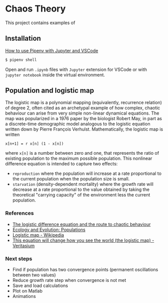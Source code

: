 # Chaos Theory

This project contains examples of 

## Installation

[How to use Pipenv with Jupyter and VSCode
](https://towardsdatascience.com/how-to-use-pipenv-with-jupyter-and-vscode-ae0e970df486)

```bash
$ pipenv shell
```

Open and run `.ipynb` files with `Jupyter` extension for VSCode or with `jupyter notebook` inside the virtual environment.

## Population and logistic map

The logistic map is a polynomial mapping (equivalently, recurrence relation) of degree 2, often cited as an archetypal example of how complex, chaotic behaviour can arise from very simple non-linear dynamical equations. The map was popularized in a 1976 paper by the biologist Robert May, in part as a discrete-time demographic model analogous to the logistic equation written down by Pierre François Verhulst. Mathematically, the logistic map is written

`x[n+1] = r x[n] (1 - x[n])`

where `x[n]` is a number between zero and one, that represents the ratio of existing population to the maximum possible population. This nonlinear difference equation is intended to capture two effects:

* `reproduction` where the population will increase at a rate proportional to the current population when the population size is small.
* `starvation` (density-dependent mortality) where the growth rate will decrease at a rate proportional to the value obtained by taking the theoretical "carrying capacity" of the environment less the current population.

### References
* [The logistic difference equation and the route to chaotic behaviour](https://ethz.ch/content/dam/ethz/special-interest/usys/ibz/theoreticalbiology/education/learningmaterials/701-1424-00L/lde.pdf)
* [Ecology and Evolution: Populations](https://ethz.ch/content/dam/ethz/special-interest/usys/ibz/theoreticalbiology/education/learningmaterials/701-1424-00L/lecture-script-eep_2011.pdf)
* [Logistic map - Wikipedia](https://en.wikipedia.org/wiki/Logistic_map)
* [This equation will change how you see the world (the logistic map) - Veritasium](https://www.youtube.com/watch?v=ovJcsL7vyrk&ab_channel=Veritasium)

### Next steps
* Find if population has two convergence points (permanent oscillations between two values)
* Reduce growth rate step when convergence is not met
* Save and load calculations
* Plot on Matlab
* Animations